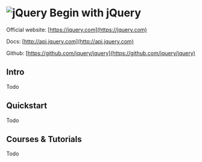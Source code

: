 # ![jQuery](https://rawgit.com/asankasri/begin-with-it-alpha/master/icons/jquery_128x128.png "jQuery") Begin with jQuery

Official website: [https://jquery.com](https://jquery.com)

Docs: [http://api.jquery.com](http://api.jquery.com)

Github: [https://github.com/jquery/jquery](https://github.com/jquery/jquery)

## Intro

Todo

## Quickstart

Todo

## Courses & Tutorials

Todo
